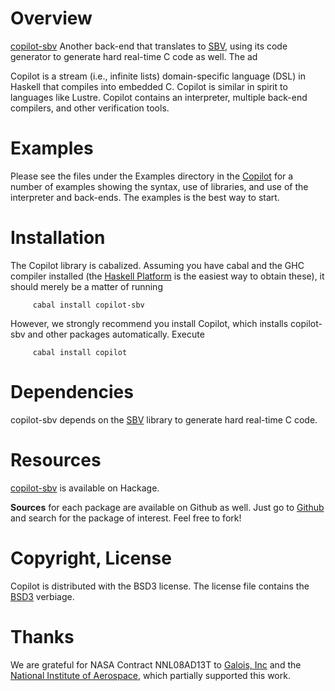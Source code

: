 Overview
========
[copilot-sbv](http://hackage.haskell.org/package/copilot-sbv) Another back-end
that translates to [SBV](http://hackage.haskell.org/package/sbv), using its code
generator to generate hard real-time C code as well.  The ad

Copilot is a stream (i.e., infinite lists) domain-specific language (DSL) in
Haskell that compiles into embedded C.  Copilot is similar in spirit to
languages like Lustre.  Copilot contains an interpreter, multiple back-end
compilers, and other verification tools.

Examples
=========
Please see the files under the Examples directory in the
[Copilot](http://hackage.haskell.org/package/copilot) for a number of examples
showing the syntax, use of libraries, and use of the interpreter and back-ends.
The examples is the best way to start.

Installation
============
The Copilot library is cabalized. Assuming you have cabal and the GHC compiler
installed (the [Haskell Platform](http://hackage.haskell.org/platform/) is the
easiest way to obtain these), it should merely be a matter of running 
     
         cabal install copilot-sbv

However, we strongly recommend you install Copilot, which installs copilot-sbv
and other packages automatically.  Execute

         cabal install copilot

Dependencies
=============
copilot-sbv depends on the [SBV](http://hackage.haskell.org/package/sbv) library
to generate hard real-time C code.

Resources
=========
[copilot-sbv](http://hackage.haskell.org/package/copilot-sbv) is available on
Hackage.

**Sources** for each package are available on Github as well.  Just go to
[Github](github.com) and search for the package of interest.  Feel free to fork!

Copyright, License
==================
Copilot is distributed with the BSD3 license. The license file contains the
[BSD3](http://en.wikipedia.org/wiki/BSD_licenses) verbiage.

Thanks
======
We are grateful for NASA Contract NNL08AD13T to [Galois,
Inc](http://corp.galois.com/) and the [National Institute of
Aerospace](http://www.nianet.org/), which partially supported this work.
